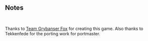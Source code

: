 ## Notes
<br/>

Thanks to [Team Grybanser Fox](https://store.steampowered.com/app/509780/Fire_Arrow_Plus/) for creating this game.  Also thanks to Tekkenfede for the porting work for portmaster.
<br/>

